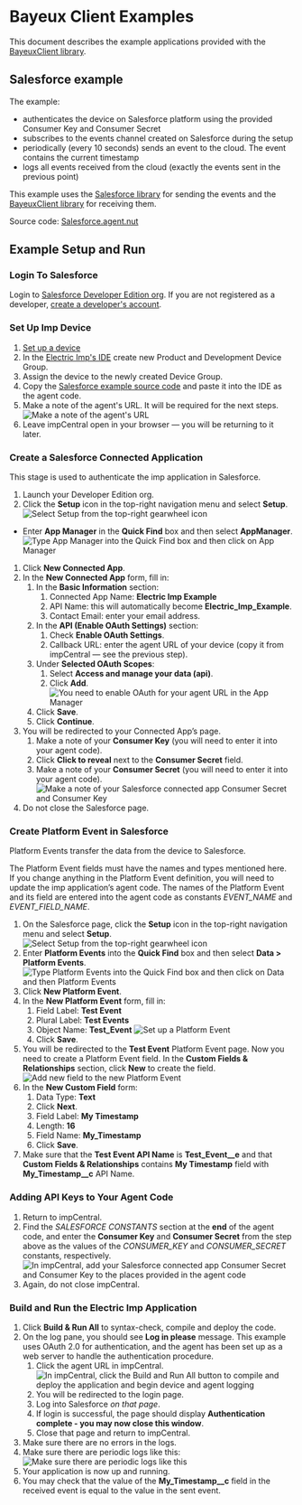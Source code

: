# Bayeux Client Examples #

This document describes the example applications provided with the [BayeuxClient library](../README.md).

## Salesforce example ##

The example:
- authenticates the device on Salesforce platform using the provided Consumer Key and Consumer Secret
- subscribes to the events channel created on Salesforce during the setup
- periodically (every 10 seconds) sends an event to the cloud. The event contains the current timestamp
- logs all events received from the cloud (exactly the events sent in the previous point)

This example uses the [Salesforce library](https://github.com/electricimp/Salesforce) for sending the events and the [BayeuxClient library](../README.md) for receiving them.

Source code: [Salesforce.agent.nut](./Salesforce.agent.nut)

## Example Setup and Run ##

### Login To Salesforce ###

Login to [Salesforce Developer Edition org](https://login.salesforce.com/).
If you are not registered as a developer, [create a developer's account](https://developer.salesforce.com/signup).

### Set Up Imp Device ###

1. [Set up a device](https://developer.electricimp.com/gettingstarted)
1. In the [Electric Imp's IDE](https://ide.electricimp.com) create new Product and Development Device Group.
1. Assign the device to the newly created Device Group.
1. Copy the [Salesforce example source code](./Salesforce.agent.nut) and paste it into the IDE as the agent code.
1. Make a note of the agent's URL. It will be required for the next steps.
![Make a note of the agent's URL](images/AgentURL.png "Make a note of the agent's URL")
1. Leave impCentral open in your browser &mdash; you will be returning to it later.

### Create a Salesforce Connected Application ###

This stage is used to authenticate the imp application in Salesforce.

1. Launch your Developer Edition org.
1. Click the **Setup** icon in the top-right navigation menu and select **Setup**.
![Select Setup from the top-right gearwheel icon](images/Setup.png "Select Setup from the top-right gearwheel icon")
- Enter **App Manager** in the **Quick Find** box and then select **AppManager**.
![Type App Manager into the Quick Find box and then click on App Manager](images/AppManager.png "Type App Manager into the Quick Find box and then click on App Manager")
1. Click **New Connected App**.
1. In the **New Connected App** form, fill in:
    1. In the **Basic Information** section:
        1. Connected App Name: **Electric Imp Example**
        1. API Name: this will automatically become **Electric_Imp_Example**.
        1. Contact Email: enter your email address.
    1. In the **API (Enable OAuth Settings)** section:
        1. Check **Enable OAuth Settings**.
        1. Callback URL: enter the agent URL of your device (copy it from impCentral &mdash; see the previous step).
    1. Under **Selected OAuth Scopes**:
        1. Select **Access and manage your data (api)**.
        1. Click **Add**.
![You need to enable OAuth for your agent URL in the App Manager](images/OAuth.png "You need to enable OAuth for your agent URL in the App Manager")
    1. Click **Save**.
    1. Click **Continue**.
1. You will be redirected to your Connected App’s page.
    1. Make a note of your **Consumer Key** (you will need to enter it into your agent code).
    1. Click **Click to reveal** next to the **Consumer Secret** field.
    1. Make a note of your **Consumer Secret** (you will need to enter it into your agent code).
![Make a note of your Salesforce connected app Consumer Secret and Consumer Key](images/Credentials.png "Make a note of your Salesforce connected app Consumer Secret and Consumer Key")
1. Do not close the Salesforce page.

### Create Platform Event in Salesforce ###

Platform Events transfer the data from the device to Salesforce.

The Platform Event fields must have the names and types mentioned here. If you change anything in the Platform Event definition, you will need to update the imp application’s agent code. The names of the Platform Event and its field are entered into the agent code as constants *EVENT_NAME* and *EVENT_FIELD_NAME*.

1. On the Salesforce page, click the **Setup** icon in the top-right navigation menu and select **Setup**.
![Select Setup from the top-right gearwheel icon](images/Setup.png "Select Setup from the top-right gearwheel icon")
1. Enter **Platform Events** into the **Quick Find** box and then select **Data > Platform Events**.
![Type Platform Events into the Quick Find box and then click on Data and then Platform Events](images/PlatformEvents.png "Type Platform Events into the Quick Find box and then click on Data and then Platform Events")
1. Click **New Platform Event**.
1. In the **New Platform Event** form, fill in:
    1. Field Label: **Test Event**
    1. Plural Label: **Test Events**
    1. Object Name: **Test_Event**
![Set up a Platform Event](images/PlatformEventSetup.png "Set up a Platform Event")
    1. Click **Save**.
1. You will be redirected to the **Test Event** Platform Event page.
Now you need to create a Platform Event field.
In the **Custom Fields & Relationships** section, click **New** to create the field.
![Add new field to the new Platform Event](images/AddField.png "Add new field to the new Platform Event")
1. In the **New Custom Field** form:
    1. Data Type: **Text**
    1. Click **Next**.
    1. Field Label: **My Timestamp**
    1. Length: **16**
    1. Field Name: **My_Timestamp**
    1. Click **Save**.
1. Make sure that the **Test Event API Name** is **Test_Event__e** and that **Custom Fields & Relationships** contains **My Timestamp** field with **My_Timestamp__c** API Name.

### Adding API Keys to Your Agent Code ###

1. Return to impCentral.
1. Find the *SALESFORCE CONSTANTS* section at the **end** of the agent code, and enter the **Consumer Key** and **Consumer Secret** from the step above as the values of the *CONSUMER_KEY* and *CONSUMER_SECRET* constants, respectively.
![In impCentral, add your Salesforce connected app Consumer Secret and Consumer Key to the places provided in the agent code](images/SetConstants.png "In impCentral, add your Salesforce connected app Consumer Secret and Consumer Key to the places provided in the agent code")
1. Again, do not close impCentral.

### Build and Run the Electric Imp Application ###

1. Click **Build & Run All** to syntax-check, compile and deploy the code.
1. On the log pane, you should see **Log in please** message. This example uses OAuth 2.0 for authentication, and the agent has been set up as a web server to handle the authentication procedure.
    1. Click the agent URL in impCentral.
![In impCentral, click the Build and Run All button to compile and deploy the application and begin device and agent logging](images/Run.png "In impCentral, click the Build and Run All button to compile and deploy the application and begin device and agent logging")
    1. You will be redirected to the login page.
    1. Log into Salesforce *on that page*.
    1. If login is successful, the page should display **Authentication complete - you may now close this window**.
    1. Close that page and return to impCentral.
1. Make sure there are no errors in the logs.
1. Make sure there are periodic logs like this:
![Make sure there are periodic logs like this](images/PeriodicLogs.png "Make sure there are periodic logs like this")
1. Your application is now up and running.
1. You may check that the value of the **My_Timestamp__c** field in the received event is equal to the value in the sent event.
